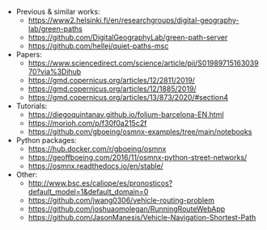 - Previous & similar works:
  - https://www2.helsinki.fi/en/researchgroups/digital-geography-lab/green-paths
  - https://github.com/DigitalGeographyLab/green-path-server
  - https://github.com/hellej/quiet-paths-msc
- Papers:
  - https://www.sciencedirect.com/science/article/pii/S0198971516303970?via%3Dihub
  - https://gmd.copernicus.org/articles/12/2811/2019/
  - https://gmd.copernicus.org/articles/12/1885/2019/
  - https://gmd.copernicus.org/articles/13/873/2020/#section4
- Tutorials:
  - https://diegoquintanav.github.io/folium-barcelona-EN.html 
  - https://morioh.com/p/f30f0a215c2f
  - https://github.com/gboeing/osmnx-examples/tree/main/notebooks
- Python packages:
  - https://hub.docker.com/r/gboeing/osmnx 
  - https://geoffboeing.com/2016/11/osmnx-python-street-networks/
  - https://osmnx.readthedocs.io/en/stable/
- Other:
  - http://www.bsc.es/caliope/es/pronosticos?default_model=1&default_domain=0
  - https://github.com/jwang0306/vehicle-routing-problem
  - https://github.com/joshuaomolegan/RunningRouteWebApp
  - https://github.com/JasonManesis/Vehicle-Navigation-Shortest-Path
